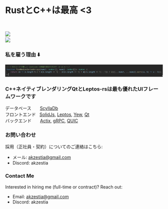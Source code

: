 <h1>RustとC++は最高 <3</h1>
<br/>

[![](https://skillicons.dev/icons?i=arch,zig,bash,rust,ts,cpp)](https://skillicons.dev)
<br/>
[![](https://skillicons.dev/icons?i=figma,html,scss,wasm)](https://skillicons.dev)

### 私を雇う理由 ⬇️

<img src="assets/1liner.png"/>

<h3>C++ネイティブレンダリングQtとLeptos-rsは最も優れたUIフレームワークです</h3>

データベース&nbsp;&nbsp;&nbsp;&nbsp;&nbsp;&nbsp;&nbsp;[ScyllaDb](https://www.scylladb.com/) <br/>
フロントエンド&nbsp;&nbsp;&nbsp;[SolidJs](https://www.solidjs.com/), [Leptos](https://www.leptos.dev/), [Yew](https://yew.rs/), [Qt](https://www.qt.io/)<br/>
バックエンド&nbsp;&nbsp;&nbsp;&nbsp;&nbsp;&nbsp;&nbsp;[Actix](https://actix.rs/), [gRPC](https://grpc.io/), [QUIC](https://quicwg.org/)

### お問い合わせ

採用（正社員・契約）についてのご連絡はこちら:
- メール: akzestia@gmail.com
- Discord: akzestia

### Contact Me

Interested in hiring me (full-time or contract)? Reach out:
- Email: akzestia@gmail.com
- Discord: akzestia

